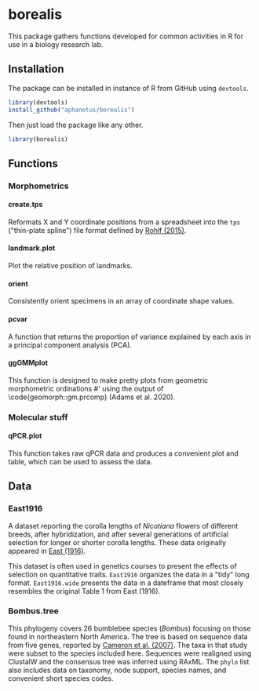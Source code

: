 # borealis

This package gathers functions developed for common activities in R 
for use in a biology research lab. 

## Installation

The package can be installed in instance of R from GitHub using `devtools`.

``` r
library(devtools)
install_github("aphanotus/borealis")
```

Then just load the package like any other.

``` r
library(borealis)
```

## Functions

### Morphometrics

#### create.tps

Reformats X and Y coordinate positions from a spreadsheet into the `tps` ("thin-plate spline") file format defined by [Rohlf (2015)](https://doi.org/10.4404/hystrix-26.1-11264).

#### landmark.plot

Plot the relative position of landmarks.

#### orient

Consistently orient specimens in an array of coordinate shape values.

#### pcvar
 
A function that returns the proportion of variance explained by each axis in a principal component analysis (PCA).

#### ggGMMplot

This function is designed to make pretty plots from geometric morphometric ordinations
#' using the output of \code{geomorph::gm.prcomp} (Adams et al. 2020).

### Molecular stuff

#### qPCR.plot

This function takes raw qPCR data and produces a convenient plot and table, which can be used to assess the data.

## Data

### East1916

A dataset reporting the corolla lengths of *Nicotiana* flowers of different breeds, after hybridization, and after several generations of artificial selection for longer or shorter corolla lengths. These data originally appeared in [East (1916)](http://www.genetics.org/content/1/2/164/). 

This dataset is often used in genetics courses to present the effects of selection on quantitative traits. `East1916` organizes the data in a "tidy" long format. `East1916.wide` presents the data in a dateframe that most closely resembles the original Table 1 from East (1916).

### Bombus.tree

This phylogeny covers 26 bumblebee species (*Bombus*) focusing on those found in northeastern North America. The tree is based on sequence data from five genes, reported by [Cameron et al. (2007)](https://doi.org/10.1111/j.1095-8312.2007.00784.x). The taxa in that study were subset to the species included here. Sequences were realigned using ClustalW and the consensus tree was inferred using RAxML. The `phylo` list also includes data on taxonomy, node support, species names, and convenient short species codes.




